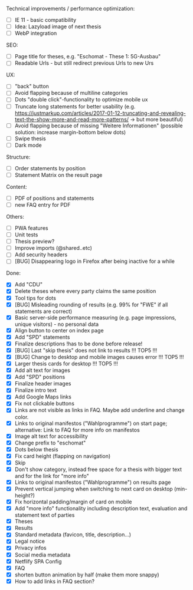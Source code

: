 Technical improvements / performance optimization:
- [ ] IE 11 - basic compatibility 
- [ ] Idea: Lazyload image of next thesis
- [ ] WebP integration

SEO: 
- [ ] Page title for theses, e.g. "Eschomat - These 1: 5G-Ausbau"
- [ ] Readable Urls - but still redirect previous Urls to new Urs

UX:
- [ ] "back" button
- [ ] Avoid flapping because of multiline categories
- [ ] Dots "double click"-functionality to optimize mobile ux
- [ ] Truncate long statements for better usability (e.g. https://justmarkup.com/articles/2017-01-12-truncating-and-revealing-text-the-show-more-and-read-more-patterns/ -> but more beautiful)
- [ ] Avoid flapping because of missing "Weitere Informationen" (possible solution: increase margin-bottom below dots)
- [ ] Swipe thesis
- [ ] Dark mode

Structure:
- [ ] Order statements by position
- [ ] Statement Matrix on the result page

Content:
- [ ] PDF of positions and statements
- [ ] new FAQ entry for PDF

Others:
- [ ] PWA features
- [ ] Unit tests
- [ ] Thesis preview?
- [ ] Improve imports (@shared..etc)
- [ ] Add security headers
- [ ] [BUG] Disappearing logo in Firefox after being inactive for a while

Done: 
- [x] Add "CDU" 
- [x] Delete theses where every party claims the same position
- [x] Tool tips for dots
- [x] [BUG] Misleading rounding of results (e.g. 99% for "FWE" if all statements are correct)
- [x] Basic server-side performance measuring (e.g. page impressions, unique visitors) - no personal data
- [x] Align button to center on index page 
- [x] Add "SPD" statements
- [x] Finalize descriptions !has to be done before release!
- [x] [BUG] Last "skip thesis" does not link to results !!! TOP5 !!!
- [x] [BUG] Change to desktop and mobile images causes error !!! TOP5 !!!
- [x] Larger thesis cards for desktop !!! TOP5 !!!
- [x] Add alt text for images
- [x] Add "SPD" positions
- [x] Finalize header images
- [x] Finalize intro text
- [x] Add Google Maps links
- [x] Fix not clickable buttons
- [x] Links are not visible as links in FAQ. Maybe add underline and change color.
- [x] Links to original manifestos ("Wahlprogramme") on start page; alternative: Link to FAQ for more info on manifestos
- [x] Image alt text for accessibility 
- [x] Change prefix to "eschomat"
- [x] Dots below thesis
- [x] Fix card height (flapping on navigation)
- [x] Skip 
- [x] Don't show category, instead free space for a thesis with bigger text and for the link for "more info"
- [x] Links to original manifestos ("Wahlprogramme") on results page
- [x] Prevent vertical jumping when switching to next card on desktop (min-height?)
- [x] Fix horizontal padding/margin of card on mobile
- [x] Add "more info" functionality including description text, evaluation and statement text of parties
- [x] Theses
- [x] Results
- [x] Standard metadata (favicon, title, description...)
- [x] Legal notice
- [x] Privacy infos
- [x] Social media metadata
- [x] Netflify SPA Config
- [x] FAQ
- [x] shorten button animation by half (make them more snappy)
- [x] How to add links in FAQ section?
